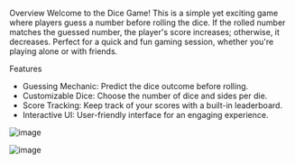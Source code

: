 Overview
Welcome to the Dice Game! This is a simple yet exciting game where players guess a number before rolling the dice. 
If the rolled number matches the guessed number, the player's score increases; otherwise, it decreases.
Perfect for a quick and fun gaming session, whether you're playing alone or with friends.

Features

* Guessing Mechanic: Predict the dice outcome before rolling.
* Customizable Dice: Choose the number of dice and sides per die.
* Score Tracking: Keep track of your scores with a built-in leaderboard.
* Interactive UI: User-friendly interface for an engaging experience.

![image](https://github.com/user-attachments/assets/055d074d-a8a5-41b5-a068-79806f6b9fc8)

![image](https://github.com/user-attachments/assets/f059b1b8-19fa-4969-92da-001b4677e747)


